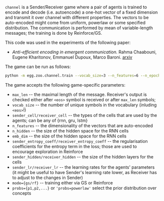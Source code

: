 `channel` is a Sender/Receiver game where a pair of agents is trained to 
encode and decode (i.e. autoencode) a one-hot vector of a fixed dimension and transmit it over channel with different
properties. The vectors to be auto-encoded might come from uniform, powerlaw or some specified
distribution. The communication is performed by mean of variable-length messages; the training is done by Reinforce/GS. 

This code was used in the experiments of the following paper: 
* _Anti-efficient encoding in emergent communication._ Rahma Chaabouni, Eugene Kharitonov, Emmanuel Dupoux, Marco Baroni.
[arxiv](https://arxiv.org/abs/1905.12561)

The game can be run as follows:

```bash
python -m egg.zoo.channel.train --vocab_size=3 --n_features=6 --n_epoch=50 --max_len=10 --batch_size=512 --random_seed=21
```

The game accepts the following game-specific parameters:
 * `max_len` -- the maximal length of the message. Receiver's output is checked either after `<eos>` symbol is received
 or after `max_len` symbols;
 * `vocab_size` -- the number of unique symbols in the vocabulary (inluding `<eos>`!)
 * `sender_cell/receiver_cell` -- the types of the cells that are used by the agents; can be any of {rnn, gru, lstm}
 * `n_features` -- the dimensionality of the vectors that are auto-encoded
 * `n_hidden` -- the size of the hidden space for the RNN cells
 * `emb_dim` -- the size of the hidden space for the RNN cells
 * `sender_entropy_coeff/receiver_entropy_coeff` -- the regularisation coefficients for the
 entropy term in the loss; those are used to encourage exploration in Reinforce
 * `sender_hidden/receiver_hidden` -- the size of the hidden layers for the cells
 * `sender_lr/receiver_lr` -- the learning rates for the agents' parameters (it might be useful to have Sender's learning rate
 lower, as Receiver has to adjust to the changes in Sender)
 * `mode={gs/rf}` -- training either via GS or Reinforce
 * `probs={p1,p2,...}` or `'probs=powerlaw'` select the prior distribution over concepts
 
